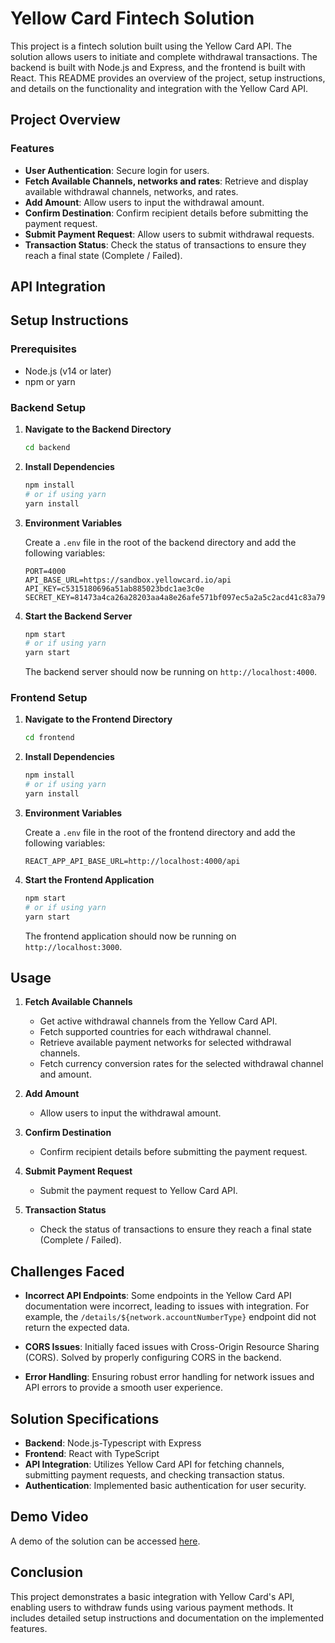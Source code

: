 # Yellow Card Fintech Solution

This project is a fintech solution built using the Yellow Card API. The solution allows users to initiate and complete withdrawal transactions. The backend is built with Node.js and Express, and the frontend is built with React. This README provides an overview of the project, setup instructions, and details on the functionality and integration with the Yellow Card API.

## Project Overview

### Features

- **User Authentication**: Secure login for users.
- **Fetch Available Channels, networks and rates**: Retrieve and display available withdrawal channels, networks, and rates.
- **Add Amount**: Allow users to input the withdrawal amount.
- **Confirm Destination**: Confirm recipient details before submitting the payment request.
- **Submit Payment Request**: Allow users to submit withdrawal requests.
- **Transaction Status**: Check the status of transactions to ensure they reach a final state (Complete / Failed).

## API Integration

## Setup Instructions

### Prerequisites

- Node.js (v14 or later)
- npm or yarn

### Backend Setup

1. **Navigate to the Backend Directory**

    ```bash
    cd backend
    ```

2. **Install Dependencies**

    ```bash
    npm install
    # or if using yarn
    yarn install
    ```

3. **Environment Variables**

    Create a `.env` file in the root of the backend directory and add the following variables:

    ```env
    PORT=4000
    API_BASE_URL=https://sandbox.yellowcard.io/api
    API_KEY=c5315180696a51ab885023bdc1ae3c0e
    SECRET_KEY=81473a4ca26a28203aa4a8e26afe571bf097ec5a2a5c2acd41c83a7968c4cf3b
    ```

4. **Start the Backend Server**

    ```bash
    npm start
    # or if using yarn
    yarn start
    ```

    The backend server should now be running on `http://localhost:4000`.

### Frontend Setup

1. **Navigate to the Frontend Directory**

    ```bash
    cd frontend
    ```

2. **Install Dependencies**

    ```bash
    npm install
    # or if using yarn
    yarn install
    ```

3. **Environment Variables**

    Create a `.env` file in the root of the frontend directory and add the following variables:

    ```env
    REACT_APP_API_BASE_URL=http://localhost:4000/api
    ```

4. **Start the Frontend Application**

    ```bash
    npm start
    # or if using yarn
    yarn start
    ```

    The frontend application should now be running on `http://localhost:3000`.

## Usage

1. **Fetch Available Channels**

    - Get active withdrawal channels from the Yellow Card API.
    - Fetch supported countries for each withdrawal channel.
    - Retrieve available payment networks for selected withdrawal channels.
    - Fetch currency conversion rates for the selected withdrawal channel and amount.

2. **Add Amount**

    - Allow users to input the withdrawal amount.

3. **Confirm Destination**

    - Confirm recipient details before submitting the payment request.

4. **Submit Payment Request**

    - Submit the payment request to Yellow Card API.

5. **Transaction Status**

    - Check the status of transactions to ensure they reach a final state (Complete / Failed).

## Challenges Faced

- **Incorrect API Endpoints**: Some endpoints in the Yellow Card API documentation were incorrect, leading to issues with integration. For example, the `/details/${network.accountNumberType}` endpoint did not return the expected data.

- **CORS Issues**: Initially faced issues with Cross-Origin Resource Sharing (CORS). Solved by properly configuring CORS in the backend.

- **Error Handling**: Ensuring robust error handling for network issues and API errors to provide a smooth user experience.

## Solution Specifications

- **Backend**: Node.js-Typescript with Express
- **Frontend**: React with TypeScript
- **API Integration**: Utilizes Yellow Card API for fetching channels, submitting payment requests, and checking transaction status.
- **Authentication**: Implemented basic authentication for user security.

## Demo Video

A demo of the solution can be accessed [here](https://youtu.be/4bwhEkxb1Uw).

## Conclusion

This project demonstrates a basic integration with Yellow Card's API, enabling users to withdraw funds using various payment methods. It includes detailed setup instructions and documentation on the implemented features.
